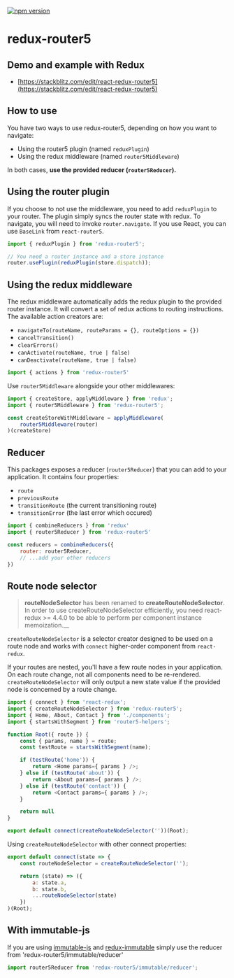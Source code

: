 [![npm version](https://badge.fury.io/js/redux-router5.svg)](https://badge.fury.io/js/redux-router5)

# redux-router5


## Demo and example with Redux

* [https://stackblitz.com/edit/react-redux-router5](https://stackblitz.com/edit/react-redux-router5)


## How to use

You have two ways to use redux-router5, depending on how you want to navigate:
- Using the router5 plugin (named `reduxPlugin`) 
- Using the redux middleware (named `router5Middleware`)

In both cases, __use the provided reducer (`router5Reducer`).__


## Using the router plugin

If you choose to not use the middleware, you need to add `reduxPlugin` to your router. The plugin simply syncs the router state with redux. To navigate, you will need to invoke `router.navigate`. If you use React, you can use `BaseLink` from `react-router5`.

```js
import { reduxPlugin } from 'redux-router5';

// You need a router instance and a store instance
router.usePlugin(reduxPlugin(store.dispatch));
```


## Using the redux middleware

The redux middleware automatically adds the redux plugin to the provided router instance. It will convert a set of redux actions to routing instructions. The available action creators are:

- `navigateTo(routeName, routeParams = {}, routeOptions = {})`
- `cancelTransition()`
- `clearErrors()`
- `canActivate(routeName, true | false)`
- `canDeactivate(routeName, true | false)`

```javascript
import { actions } from 'redux-router5'
```

Use `router5Middleware` alongside your other middlewares:

```javascript
import { createStore, applyMiddleware } from 'redux';
import { router5Middleware } from 'redux-router5';

const createStoreWithMiddleware = applyMiddleware(
    router5Middleware(router)
)(createStore)
```


## Reducer

This packages exposes a reducer (`router5Reducer`) that you can add to your application. It contains four properties:
- `route`
- `previousRoute`
- `transitionRoute` (the current transitioning route)
- `transitionError` (the last error which occured)

```js
import { combineReducers } from 'redux'
import { router5Reducer } from 'redux-router5'

const reducers = combineReducers({
    router: router5Reducer,
    // ...add your other reducers
})
```


## Route node selector

> __routeNodeSelector__ has been renamed to __createRouteNodeSelector__. In order to use createRouteNodeSelector efficiently, you need react-redux >= 4.4.0 to be able to perform per component instance memoization.__

`createRouteNodeSelector` is a selector creator designed to be used on a route node and works with `connect` higher-order component from `react-redux`.

If your routes are nested, you'll have a few route nodes in your application. On each route change, not all components need to be re-rendered. `createRouteNodeSelector` will only output a new state value if the provided node is concerned by a route change.


```javascript
import { connect } from 'react-redux';
import { createRouteNodeSelector } from 'redux-router5';
import { Home, About, Contact } from './components';
import { startsWithSegment } from 'router5-helpers';

function Root({ route }) {
    const { params, name } = route;
    const testRoute = startsWithSegment(name);

    if (testRoute('home')) {
        return <Home params={ params } />;
    } else if (testRoute('about')) {
        return <About params={ params } />;
    } else if (testRoute('contact')) {
        return <Contact params={ params } />;
    }

    return null
}

export default connect(createRouteNodeSelector(''))(Root);
```

Using `createRouteNodeSelector` with other connect properties:

```js
export default connect(state => {
    const routeNodeSelector = createRouteNodeSelector('');

    return (state) => ({
        a: state.a,
        b: state.b,
        ...routeNodeSelector(state)
    })
)(Root);
```


## With immutable-js

If you are using [immutable-js](https://github.com/facebook/immutable-js) and [redux-immutable](https://github.com/gajus/redux-immutable) simply use the reducer from 'redux-router5/immutable/reducer' 

```javascript
import router5Reducer from 'redux-router5/immutable/reducer';
```
